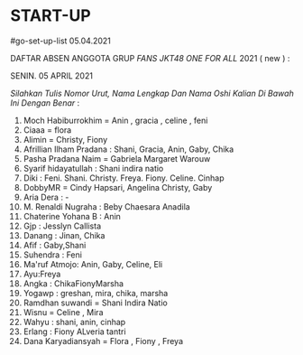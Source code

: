 # START-UP
#go-set-up-list 05.04.2021


DAFTAR ABSEN ANGGOTA GRUP *FANS JKT48 ONE FOR ALL* 2021 ( new ) :

SENIN. 05 APRIL 2021

_Silahkan Tulis Nomor Urut, Nama Lengkap Dan Nama Oshi Kalian Di Bawah Ini Dengan Benar_ :

01. Moch Habiburrokhim = Anin , gracia , celine , feni
02. Ciaaa = flora
03. Alimin = Christy, Fiony 
04. Afrillian Ilham Pradana : Shani, Gracia, Anin, Gaby, Chika
05. Pasha Pradana Naim = Gabriela Margaret Warouw
06. Syarif hidayatullah : Shani indira natio
07. Diki : Feni. Shani. Christy. Freya. Fiony. Celine. Cinhap
08. DobbyMR = Cindy Hapsari, Angelina Christy, Gaby
09. Aria Dera : -
10. M. Renaldi Nugraha : Beby Chaesara Anadila
11. Chaterine Yohana B : Anin
12. Gjp : Jesslyn Callista
13. Danang : Jinan, Chika
14. Afif : Gaby,Shani
15. Suhendra : Feni
16. Ma'ruf Atmojo: Anin, Gaby, Celine, Eli
17. Ayu:Freya
18. Angka : ChikaFionyMarsha
19. Yogawp : greshan, mira, chika, marsha
20. Ramdhan suwandi = Shani Indira Natio
21. Wisnu = Celine , Mira
22. Wahyu : shani, anin, cinhap
23. Erlang : Fiony ALveria tantri
24. Dana Karyadiansyah = Flora , Fiony , Freya
